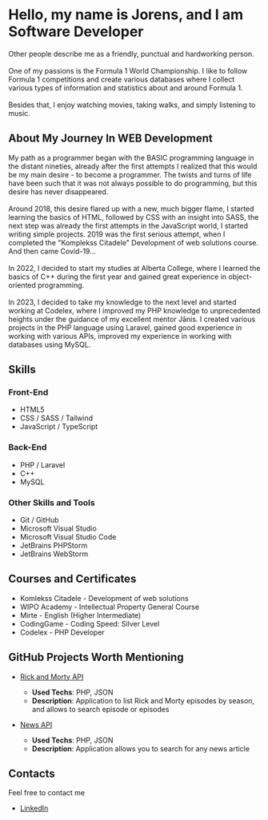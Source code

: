 # Hello, my name is Jorens, and I am Software Developer

Other people describe me as a friendly, punctual and hardworking person.<br><br>
One of my passions is the Formula 1 World Championship. I like to follow Formula 1 competitions and create various databases where I collect various types of information and statistics about and around Formula 1.
<br><br>
Besides that, I enjoy watching movies, taking walks, and simply listening to music.

## About My Journey In WEB Development

My path as a programmer began with the BASIC programming language in the distant nineties, already after the first attempts I realized that this would be my main desire - to become a programmer. The twists and turns of life have been such that it was not always possible to do programming, but this desire has never disappeared. <br><br>
Around 2018, this desire flared up with a new, much bigger flame, I started learning the basics of HTML, followed by CSS with an insight into SASS, the next step was already the first attempts in the JavaScript world, I started writing simple projects. 2019 was the first serious attempt, when I completed the "Komplekss Citadele" Development of web solutions course. And then came Covid-19... <br><br>
In 2022, I decided to start my studies at Alberta College, where I learned the basics of C++ during the first year and gained great experience in object-oriented programming. <br><br>
In 2023, I decided to take my knowledge to the next level and started working at Codelex, where I improved my PHP knowledge to unprecedented heights under the guidance of my excellent mentor Jānis. I created various projects in the PHP language using Laravel, gained good experience in working with various APIs, improved my experience in working with databases using MySQL. <br>

## Skills

### Front-End

- HTML5
- CSS / SASS / Tailwind
- JavaScript / TypeScript

### Back-End

- PHP / Laravel
- C++
- MySQL

### Other Skills and Tools

- Git / GitHub
- Microsoft Visual Studio
- Microsoft Visual Studio Code
- JetBrains PHPStorm
- JetBrains WebStorm

## Courses and Certificates

- Komlekss Citadele - Development of web solutions
- WIPO Academy - Intellectual Property General Course
- Mirte - English (Higher Intermediate)
- CodingGame - Coding Speed: Silver Level
- Codelex - PHP Developer

## GitHub Projects Worth Mentioning

- [Rick and Morty API](https://github.com/jsdlv/rnm)
    - <strong>Used Techs</strong>: PHP, JSON
    - <strong>Description</strong>: Application to list Rick and Morty episodes by season, and allows to search episode or episodes

- [News API](https://github.com/jsdlv/news-api)
    - <strong>Used Techs</strong>: PHP, JSON
    - <strong>Description</strong>: Application allows you to search for any news article

## Contacts

Feel free to contact me

- [LinkedIn](https://www.linkedin.com/in/jorens-sarma/ "My LinkedIn Profile")
